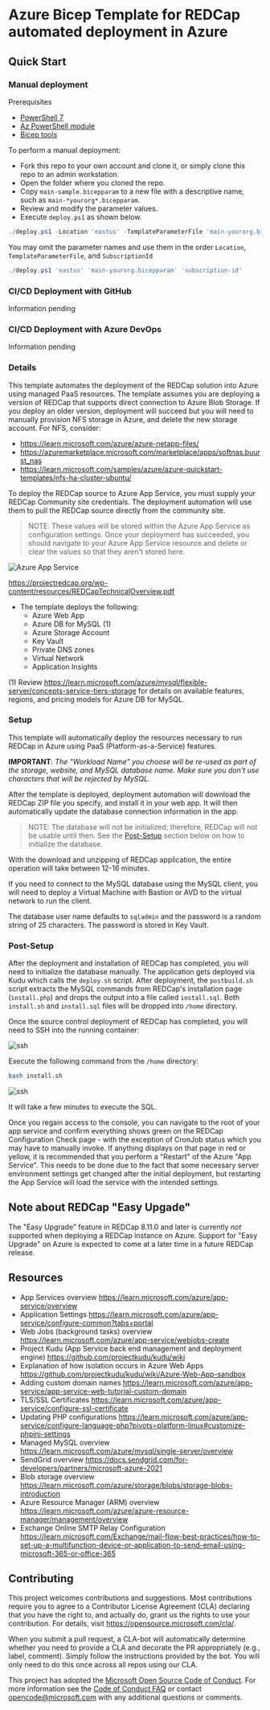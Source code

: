 # Azure Bicep Template for REDCap automated deployment in Azure

## Quick Start

### Manual deployment

Prerequisites

- [PowerShell 7](https://learn.microsoft.com/powershell/scripting/install/installing-powershell?view=powershell-7.3)
- [Az PowerShell module](https://learn.microsoft.com/powershell/azure/new-azureps-module-az?view=azps-10.3.0)
- [Bicep tools](https://learn.microsoft.com/en-us/azure/azure-resource-manager/bicep/install)

To perform a manual deployment:

- Fork this repo to your own account and clone it, or simply clone this repo to an admin workstation.
- Open the folder where you cloned the repo.
- Copy `main-sample.bicepparam` to a new file with a descriptive name, such as `main-*yourorg*.bicepparam`.
- Review and modify the parameter values.
- Execute `deploy.ps1` as shown below.

```PowerShell
./deploy.ps1 -Location 'eastus' -TemplateParameterFile 'main-yourorg.bicepparam' -SubscriptionId 'subscription-id'
```

You may omit the parameter names and use them in the order `Location`, `TemplateParameterFile`, and `SubscriptionId`

```PowerShell
./deploy.ps1 'eastus' 'main-yourorg.bicepparam' 'subscription-id'
```

### CI/CD Deployment with GitHub

Information pending

### CI/CD Deployment with Azure DevOps

Information pending

<!--
| Description | Link  | Azure US Gov Link |
| --- | --- | --- |
| Deploy with your SMTP Relay | [![Deploy To Azure](https://aka.ms/deploytoazurebutton)](https://portal.azure.com/#create/Microsoft.Template/uri/https%3A%2F%2Fraw.githubusercontent.com%2Fmicrosoft%2Fazure-redcap-paas%2Fmain%2Fazuredeploy.json)               | [![Deploy To Azure US Gov](https://aka.ms/deploytoazuregovbutton)](https://portal.azure.us/#create/Microsoft.Template/uri/https%3A%2F%2Fraw.githubusercontent.com%2Fmicrosoft%2Fazure-redcap-paas%2Fmain%2Fazuredeploy.json) |
| Deploy using SendGrid       | [![Deploy To Azure](https://aka.ms/deploytoazurebutton)](https://portal.azure.com/#create/Microsoft.Template/uri/https%3A%2F%2Fraw.githubusercontent.com%2Fmicrosoft%2Fazure-redcap-paas%2Fmain%2Fazuredeploy_with_SendGrid.json) | [![Deploy To Azure US Gov](https://aka.ms/deploytoazuregovbutton)](https://portal.azure.us/#create/Microsoft.Template/uri/https%3A%2F%2Fraw.githubusercontent.com%2Fmicrosoft%2Fazure-redcap-paas%2Fmain%2Fazuredeploy_with_SendGrid.json) |
-->

### Details

This template automates the deployment of the REDCap solution into Azure using managed PaaS resources. The template assumes you are deploying a version of REDCap that supports direct connection to Azure Blob Storage. If you deploy an older version, deployment will succeed but you will need to manually provision NFS storage in Azure, and delete the new storage account. For NFS, consider:

- <https://learn.microsoft.com/azure/azure-netapp-files/>
- <https://azuremarketplace.microsoft.com/marketplace/apps/softnas.buurst_nas>
- <https://learn.microsoft.com/samples/azure/azure-quickstart-templates/nfs-ha-cluster-ubuntu/>

To deploy the REDCap source to Azure App Service, you must supply your REDCap Community site credentials. The deployment automation will use them to pull the REDCap source directly from the community site.

> NOTE: These values will be stored within the Azure App Service as configuration settings. Once your deployment has succeeded, you should navigate to your Azure App Service resource and delete or clear the values so that they aren't stored here.

![Azure App Service](/images/app-settings.png)

<https://projectredcap.org/wp-content/resources/REDCapTechnicalOverview.pdf>

- The template deploys the following:
  - Azure Web App
  - Azure DB for MySQL (1)
  - Azure Storage Account
  - Key Vault
  - Private DNS zones
  - Virtual Network
  - Application Insights
  <!-- - (optional) SendGrid 3rd Party Email service (2) -->

(1) Review <https://learn.microsoft.com/azure/mysql/flexible-server/concepts-service-tiers-storage> for details on available features, regions, and pricing models for Azure DB for MySQL.

<!--(2) SendGrid is a paid service with a free tier offering 25k messages per month, with additional paid tiers offering more volume, whitelisting, custom domains, etc. There is a limit of two instances per subscription using the free tier. For more information see <https://docs.microsoft.com/en-us/azure/store-sendgrid-php-how-to-send-email#create-a-sendgrid-account>. The service will be accessed initially using the password you enter in the deployment template. You can click "Manage" on the SendGrid service after deployment to administrate the service in their portal, including options to create an API key that can be used for access instead of the password.

If after deployment, you would instead like to use a different SMTP relay, edit the values "smtp_fqdn_name", "smtp_port", "smtp_user_name", and "smtp_password" to point to your preferred endpoint. You can then delete the SendGrid service from this resource group.

If you use Exchange Online (part of the Microsoft 365 Suite), you can follow these steps to set it up and use it as an SMTP relay for this service: <https://learn.microsoft.com/Exchange/mail-flow-best-practices/how-to-set-up-a-multifunction-device-or-application-to-send-email-using-microsoft-365-or-office-365> -->

### Setup

This template will automatically deploy the resources necessary to run REDCap in Azure using PaaS (Platform-as-a-Service) features.

**IMPORTANT**: _The "Workload Name" you choose will be re-used as part of the storage, website, and MySQL database name. Make sure you don't use characters that will be rejected by MySQL._

After the template is deployed, deployment automation will download the REDCap ZIP file you specify, and install it in your web app. It will then automatically update the database connection information in the app.

> NOTE: The database will not be initialized; therefore, REDCap will not be usable until then. See the [Post-Setup](#post-setup) section below on how to initialize the database.

With the download and unzipping of REDCap application, the entire operation will take between 12-16 minutes.

If you need to connect to the MySQL database using the MySQL client, you will need to deploy a Virtual Machine with Bastion or AVD to the virtual network to run the client.

The database user name defaults to `sqladmin` and the password is a random string of 25 characters. The password is stored in Key Vault.

### Post-Setup

After the deployment and installation of REDCap has completed, you will need to initialize the database manually. The application gets deployed via Kudu which calls the `deploy.sh` script. After deployment, the `postbuild.sh` script extracts the MySQL commands from REDCap's installation page (`install.php`) and drops the output into a file called `install.sql`. Both `install.sh` and `install.sql` files will be dropped into `/home` directory.

Once the source control deployment of REDCap has completed, you will need to SSH into the running container:

![ssh](images/ssh.png)

Execute the following command from the `/home` directory:

```sh
bash install.sh
```

![ssh](images/install.png)

It will take a few minutes to execute the SQL.

Once you regain access to the console, you can navigate to the root of your app service and confirm everything shows green on the REDCap Configuration Check page - with the exception of CronJob status which you may have to manually invoke. If anything displays on that page in red or yellow, it is recommended that you perform a "Restart" of the Azure "App Service". This needs to be done due to the fact that some necessary server environment settings get changed after the initial deployment, but restarting the App Service will load the service with the intended settings.

## Note about REDCap "Easy Upgade"

The "Easy Upgrade" feature in REDCap 8.11.0 and later is currently _not_ supported when deploying a REDCap instance on Azure. Support for "Easy Upgrade" on Azure is expected to come at a later time in a future REDCap release.

## Resources

- App Services overview
  <https://learn.microsoft.com/azure/app-service/overview>
- Application Settings
  <https://learn.microsoft.com/azure/app-service/configure-common?tabs=portal>
- Web Jobs (background tasks) overview
  <https://learn.microsoft.com/azure/app-service/webjobs-create>
- Project Kudu (App Service back end management and deployment engine)
  <https://github.com/projectkudu/kudu/wiki>
- Explanation of how isolation occurs in Azure Web Apps
  <https://github.com/projectkudu/kudu/wiki/Azure-Web-App-sandbox>
- Adding custom domain names
  <https://learn.microsoft.com/azure/app-service/app-service-web-tutorial-custom-domain>
- TLS/SSL Certificates
  <https://learn.microsoft.com/azure/app-service/configure-ssl-certificate>
- Updating PHP configurations
  <https://learn.microsoft.com/azure/app-service/configure-language-php?pivots=platform-linux#customize-phpini-settings>
- Managed MySQL overview
  <https://learn.microsoft.com/azure/mysql/single-server/overview>
- SendGrid overview
  <https://docs.sendgrid.com/for-developers/partners/microsoft-azure-2021>
- Blob storage overview
  <https://learn.microsoft.com/azure/storage/blobs/storage-blobs-introduction>
- Azure Resource Manager (ARM) overview
  <https://learn.microsoft.com/azure/azure-resource-manager/management/overview>
- Exchange Online SMTP Relay Configuration
  <https://learn.microsoft.com/Exchange/mail-flow-best-practices/how-to-set-up-a-multifunction-device-or-application-to-send-email-using-microsoft-365-or-office-365>

## Contributing

This project welcomes contributions and suggestions. Most contributions require you to agree to a
Contributor License Agreement (CLA) declaring that you have the right to, and actually do, grant us
the rights to use your contribution. For details, visit <https://opensource.microsoft.com/cla/>.

When you submit a pull request, a CLA-bot will automatically determine whether you need to provide
a CLA and decorate the PR appropriately (e.g., label, comment). Simply follow the instructions
provided by the bot. You will only need to do this once across all repos using our CLA.

This project has adopted the [Microsoft Open Source Code of Conduct](https://opensource.microsoft.com/codeofconduct/).
For more information see the [Code of Conduct FAQ](https://opensource.microsoft.com/codeofconduct/faq/) or
contact [opencode@microsoft.com](mailto:opencode@microsoft.com) with any additional questions or comments.
